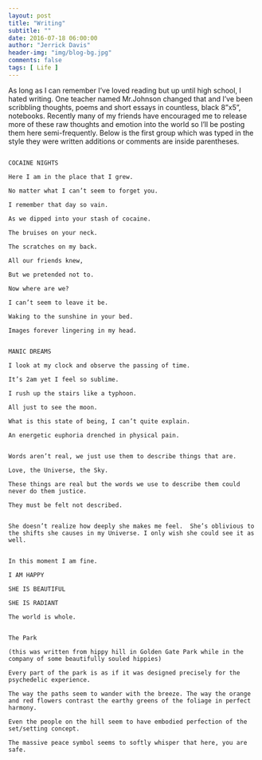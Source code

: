 ```yaml
---
layout: post
title: "Writing"
subtitle: ""
date: 2016-07-18 06:00:00
author: "Jerrick Davis"
header-img: "img/blog-bg.jpg"
comments: false
tags: [ Life ]
---
```


As long as I can remember I’ve loved reading but up until high school, I hated writing. One teacher named Mr.Johnson changed that and I’ve been scribbling thoughts, poems and short essays in countless, black 8”x5”, notebooks. Recently many of my friends have encouraged me to release more of these raw thoughts and emotion into the world so I’ll be posting them here semi-frequently. Below is the first group which was typed in the style they were written additions or comments are inside parentheses.

~~~

COCAINE NIGHTS

Here I am in the place that I grew.

No matter what I can’t seem to forget you.

I remember that day so vain.

As we dipped into your stash of cocaine.

The bruises on your neck.

The scratches on my back.

All our friends knew,

But we pretended not to.

Now where are we?

I can’t seem to leave it be.

Waking to the sunshine in your bed.

Images forever lingering in my head.

~~~

~~~

MANIC DREAMS

I look at my clock and observe the passing of time.

It’s 2am yet I feel so sublime.

I rush up the stairs like a typhoon.

All just to see the moon.

What is this state of being, I can’t quite explain.

An energetic euphoria drenched in physical pain.

~~~

~~~

Words aren’t real, we just use them to describe things that are.

Love, the Universe, the Sky.

These things are real but the words we use to describe them could never do them justice.

They must be felt not described.

~~~

~~~

She doesn’t realize how deeply she makes me feel.  She’s oblivious to the shifts she causes in my Universe. I only wish she could see it as well.

~~~

~~~

In this moment I am fine.

I AM HAPPY

SHE IS BEAUTIFUL

SHE IS RADIANT

The world is whole.

~~~

~~~

The Park 

(this was written from hippy hill in Golden Gate Park while in the company of some beautifully souled hippies)

Every part of the park is as if it was designed precisely for the psychedelic experience.

The way the paths seem to wander with the breeze. The way the orange and red flowers contrast the earthy greens of the foliage in perfect harmony.

Even the people on the hill seem to have embodied perfection of the set/setting concept.

The massive peace symbol seems to softly whisper that here, you are safe.

~~~
